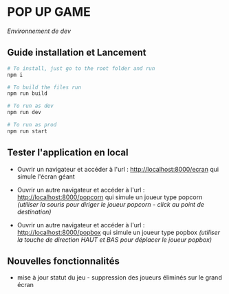 # POP UP GAME

_Environnement de dev_

## Guide installation et Lancement
```bash
# To install, just go to the root folder and run
npm i

# To build the files run
npm run build

# To run as dev
npm run dev

# To run as prod
npm run start
```

## Tester l'application en local

- Ouvrir un navigateur et accéder à l'url : [http://localhost:8000/ecran](http://localhost:8000/ecran) qui simule l'écran géant
- Ouvrir un autre navigateur et accéder à l'url : [http://localhost:8000/popcorn](http://localhost:8000/popcorn) qui simule un joueur type popcorn
_(utiliser la souris pour diriger le joueur popcorn - click au point de destination)_

- Ouvrir un autre navigateur et accéder à l'url : [http://localhost:8000/popbox](http://localhost:8000/popbox) qui simule un joueur type popbox
_(utiliser la touche de direction HAUT et BAS pour déplacer le joueur popbox)_

## Nouvelles fonctionnalités

- mise à jour statut du jeu - suppression des joueurs éliminés sur le grand écran
